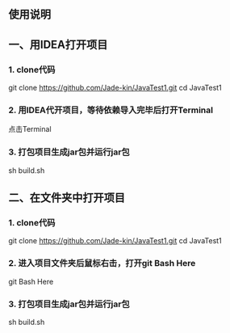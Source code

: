 ## 使用说明

## 一、用IDEA打开项目
### 1. clone代码
  git clone https://github.com/Jade-kin/JavaTest1.git
  cd JavaTest1
### 2. 用IDEA代开项目，等待依赖导入完毕后打开Terminal
  点击Terminal
### 3. 打包项目生成jar包并运行jar包
  sh build.sh
  
## 二、在文件夹中打开项目
### 1. clone代码
  git clone https://github.com/Jade-kin/JavaTest1.git
  cd JavaTest1
### 2. 进入项目文件夹后鼠标右击，打开git Bash Here
  git Bash Here
### 3. 打包项目生成jar包并运行jar包
  sh build.sh
